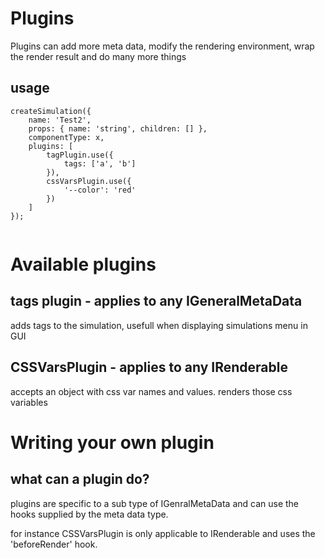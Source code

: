 # Plugins

Plugins can add more meta data, modify the rendering environment, wrap the render result and do many more things

## usage

```
createSimulation({
    name: 'Test2',
    props: { name: 'string', children: [] },
    componentType: x,
    plugins: [
        tagPlugin.use({
            tags: ['a', 'b']
        }),
        cssVarsPlugin.use({
            '--color': 'red'
        })
    ]
});


```

# Available plugins

## tags plugin - applies to any IGeneralMetaData

adds tags to the simulation, usefull when displaying simulations menu in GUI

## CSSVarsPlugin - applies to any IRenderable

accepts an object with css var names and values. renders those css variables

# Writing your own plugin

## what can a plugin do?

plugins are specific to a sub type of IGenralMetaData and can use the hooks supplied by the meta data type.

for instance CSSVarsPlugin is only applicable to IRenderable and uses the 'beforeRender' hook.
